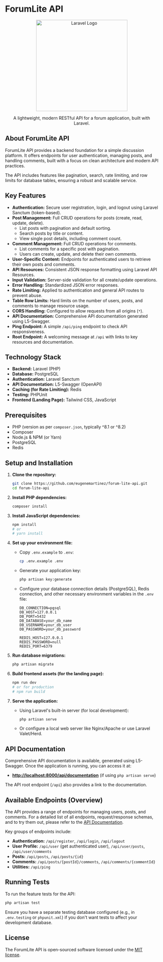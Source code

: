 # ForumLite API

<p align="center">
  <img src="https://raw.githubusercontent.com/laravel/art/master/logo-lockup/5%20SVG/2%20CMYK/1%20Full%20Color/laravel-logolockup-cmyk-red.svg" width="300" alt="Laravel Logo">
</p>
<p align="center">
  A lightweight, modern RESTful API for a forum application, built with Laravel.
</p>

## About ForumLite API

ForumLite API provides a backend foundation for a simple discussion platform. It offers endpoints for user authentication, managing posts, and handling comments, built with a focus on clean architecture and modern API practices.

The API includes features like pagination, search, rate limiting, and row limits for database tables, ensuring a robust and scalable service.

## Key Features

*   **Authentication:** Secure user registration, login, and logout using Laravel Sanctum (token-based).
*   **Post Management:** Full CRUD operations for posts (create, read, update, delete).
    *   List posts with pagination and default sorting.
    *   Search posts by title or content.
    *   View single post details, including comment count.
*   **Comment Management:** Full CRUD operations for comments.
    *   List comments for a specific post with pagination.
    *   Users can create, update, and delete their own comments.
*   **User-Specific Content:** Endpoints for authenticated users to retrieve their own posts and comments.
*   **API Resources:** Consistent JSON response formatting using Laravel API Resources.
*   **Input Validation:** Server-side validation for all create/update operations.
*   **Error Handling:** Standardized JSON error responses.
*   **Rate Limiting:** Applied to authentication and general API routes to prevent abuse.
*   **Table Row Limits:** Hard limits on the number of users, posts, and comments to manage resource usage.
*   **CORS Handling:** Configured to allow requests from all origins (`*`).
*   **API Documentation:** Comprehensive API documentation generated using L5-Swagger.
*   **Ping Endpoint:** A simple `/api/ping` endpoint to check API responsiveness.
*   **Root Endpoint:** A welcoming message at `/api` with links to key resources and documentation.

## Technology Stack

*   **Backend:** Laravel (PHP)
*   **Database:** PostgreSQL
*   **Authentication:** Laravel Sanctum
*   **API Documentation:** L5-Swagger (OpenAPI)
*   **Caching (for Rate Limiting):** Redis
*   **Testing:** PHPUnit
*   **Frontend (Landing Page):** Tailwind CSS, JavaScript

## Prerequisites

*   PHP (version as per `composer.json`, typically ^8.1 or ^8.2)
*   Composer
*   Node.js & NPM (or Yarn)
*   PostgreSQL
*   Redis

## Setup and Installation

1.  **Clone the repository:**
    ```bash
    git clone https://github.com/eugenemartinez/forum-lite-api.git
    cd forum-lite-api
    ```

2.  **Install PHP dependencies:**
    ```bash
    composer install
    ```

3.  **Install JavaScript dependencies:**
    ```bash
    npm install
    # or
    # yarn install
    ```

4.  **Set up your environment file:**
    *   Copy `.env.example` to `.env`:
        ```bash
        cp .env.example .env
        ```
    *   Generate your application key:
        ```bash
        php artisan key:generate
        ```
    *   Configure your database connection details (PostgreSQL), Redis connection, and other necessary environment variables in the `.env` file:
        ```
        DB_CONNECTION=pgsql
        DB_HOST=127.0.0.1
        DB_PORT=5432
        DB_DATABASE=your_db_name
        DB_USERNAME=your_db_user
        DB_PASSWORD=your_db_password

        REDIS_HOST=127.0.0.1
        REDIS_PASSWORD=null
        REDIS_PORT=6379
        ```

5.  **Run database migrations:**
    ```bash
    php artisan migrate
    ```

6.  **Build frontend assets (for the landing page):**
    ```bash
    npm run dev
    # or for production
    # npm run build
    ```

7.  **Serve the application:**
    *   Using Laravel's built-in server (for local development):
        ```bash
        php artisan serve
        ```
    *   Or configure a local web server like Nginx/Apache or use Laravel Valet/Herd.

## API Documentation

Comprehensive API documentation is available, generated using L5-Swagger. Once the application is running, you can access it at:

*   **[http://localhost:8000/api/documentation](http://localhost:8000/api/documentation)** (if using `php artisan serve`)

The API root endpoint (`/api`) also provides a link to the documentation.

## Available Endpoints (Overview)

The API provides a range of endpoints for managing users, posts, and comments. For a detailed list of all endpoints, request/response schemas, and to try them out, please refer to the [API Documentation](#api-documentation).

Key groups of endpoints include:
*   **Authentication:** `/api/register`, `/api/login`, `/api/logout`
*   **User Profile:** `/api/user` (get authenticated user), `/api/user/posts`, `/api/user/comments`
*   **Posts:** `/api/posts`, `/api/posts/{id}`
*   **Comments:** `/api/posts/{postId}/comments`, `/api/comments/{commentId}`
*   **Utilities:** `/api/ping`

## Running Tests

To run the feature tests for the API:
```bash
php artisan test
```
Ensure you have a separate testing database configured (e.g., in `.env.testing` or `phpunit.xml`) if you don't want tests to affect your development database.

## License

The ForumLite API is open-sourced software licensed under the [MIT license](https://opensource.org/licenses/MIT).
